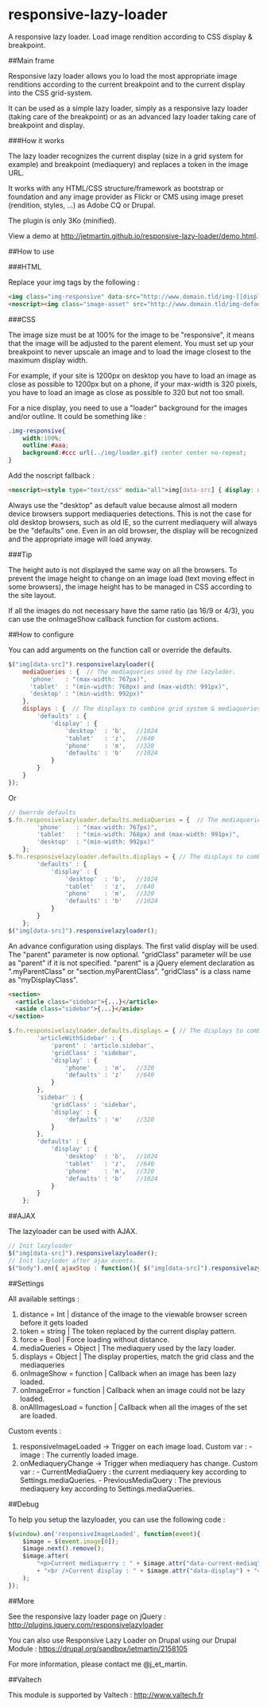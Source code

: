 responsive-lazy-loader
======================

A responsive lazy loader. Load image rendition according to CSS display &amp; breakpoint.

##Main frame

Responsive lazy loader allows you lo load the most appropriate image renditions according to the current breakpoint and to the current display into the CSS grid-system.

It can be used as a simple lazy loader, simply as a responsive lazy loader (taking care of the breakpoint) or as an advanced lazy loader taking care of breakpoint and display.

###How it works

The lazy loader recognizes the current display (size in a grid system for example) and breakpoint (mediaquery) and replaces a token in the image URL.

It works with any HTML/CSS structure/framework as bootstrap or foundation and any image provider as Flickr or CMS using image preset (rendition, styles, ...) as Adobe CQ or Drupal.

The plugin is only 3Ko (minified).

View a demo at http://jetmartin.github.io/responsive-lazy-loader/demo.html.
        		
##How to use

###HTML

Replace your img tags by the following :

```html
<img class="img-responsive" data-src="http://www.domain.tld/img-[[display]].jpg" src="js/pixel.gif" alt="image">
<noscript><img class="image-asset" src="http://www.domain.tld/img-defaults.jpg" alt="image"></noscript>
```

###CSS

The image size must be at 100% for the image to be "responsive", it means that the image will be adjusted to the parent element. You must set up your breakpoint to never upscale an image and to load the image closest to the maximum display width.

For example, if your site is 1200px on desktop you have to load an image as close as possible to 1200px but on a phone, if your max-width is 320 pixels, you have to load an image as close as possible to 320 but not too small.</p>

For a nice display, you need to use a "loader" background for the images and/or outline.
It could be something like :

```css
.img-responsive{
	width:100%;
	outline:#aaa;
	background:#ccc url(../img/loader.gif) center center no-repeat;
}
```

Add the noscript fallback :

```html
<noscript><style type="text/css" media="all">img[data-src] { display: none; }</style></noscript>
```

Always use the "desktop" as default value because almost all modern device browsers support mediaqueries detections. This is not the case for old desktop browsers, such as old IE, so the current mediaquery will always be the "defaults" one. Even in an old browser, the display will be recognized and the appropriate image will load anyway.

###Tip

The height auto is not displayed the same way on all the browsers.
To prevent the image height to change on an image load (text moving effect in some browsers), the image height has to be managed in CSS according to the site layout.

If all the images do not necessary have the same ratio (as 16/9 or 4/3), you can use the onImageShow callback function for custom actions.

##How to configure

You can add arguments on the function call or override the defaults.

```javascript
$("img[data-src]").responsivelazyloader({
	mediaQueries : {  // The mediaqueries used by the lazyloder.
	  'phone'   : "(max-width: 767px)",
	  'tablet'  : "(min-width: 768px) and (max-width: 991px)",
	  'desktop' : "(min-width: 992px)"
	},
	displays : {  // The displays to combine grid system & mediaqueries
		'defaults' : {
			'display' : {
				'desktop'  : 'b',	//1024
				'tablet'   : 'z',	//640
				'phone'    : 'm',	//320
				'defaults' : 'b'	//1024
			}
		}
	}
});
```

Or

```javascript
// Owerrde defaults
$.fn.responsivelazyloader.defaults.mediaQueries = {  // The mediaqueries used by the lazyloder.
		'phone'    : "(max-width: 767px)",
		'tablet'   : "(min-width: 768px) and (max-width: 991px)",
		'desktop'  : "(min-width: 992px)"
	};
$.fn.responsivelazyloader.defaults.displays = {	// The displays to combine grid system & mediaqueries
		'defaults' : {
			'display' : {
				'desktop'  : 'b',	//1024
				'tablet'   : 'z',	//640
				'phone'    : 'm',	//320
				'defaults' : 'b'	//1024
			}
		}
	};
$("img[data-src]").responsivelazyloader();
```

An advance configuration using displays. The first valid display will be used.
The "parent" parameter is now optional. "gridClass" parameter will be use as "parent" if it is not specified.
"parent" is a jQuery element declaration as ".myParentClass" or "section.myParentClass".
"gridClass" is a class name as "myDisplayClass".</p>

```html
<section>
  <article class="sidebar">{...}</article>
  <aside class="sidebar">{...}</aside>
</section>
```

```javascript
$.fn.responsivelazyloader.defaults.displays = { // The displays to combine grid system &amp; mediaqueries
        'articleWithSidebar' : {
            'parent' : 'article.sidebar',
            'gridClass' : 'sidebar',
            'display' : {
                'phone'    : 'm',   //320
                'defaults' : 'z'    //640
            }
        },
        'sidebar' : {
            'gridClass' : 'sidebar',
            'display' : {
                'defaults' : 'm'    //320
            }
        },
        'defaults' : {
            'display' : {
                'desktop'  : 'b',   //1024
                'tablet'   : 'z',   //640
                'phone'    : 'm',   //320
                'defaults' : 'b'    //1024
            }
        }
    };
```

##AJAX

The lazyloader can be used with AJAX.

```javascript
// Init lazyloader
$("img[data-src]").responsivelazyloader();
// Init lazyloder after ajax events.
$("body").on({ ajaxStop : function(){ $("img[data-src]").responsivelazyloader(); }});
```

##Settings

All available settings :

1. distance        = Int      | distance of the image to the viewable browser screen before it gets loaded</li>
2. token           = string   | The token replaced by the current display pattern.</li>
3. force           = Bool     | Force loading without distance.</li>
4. mediaQueries    = Object   | The mediaquery used by the lazy loader.</li>
5. displays        = Object   | The display properties, match the grid class and the mediaqueries</li>
6. onImageShow     = function | Callback when an image has been lazy loaded.</li>
7. onImageError    = function | Callback when an image could not be lazy loaded.</li>
8. onAllImagesLoad = function | Callback when all the images of the set are loaded.</li>

Custom events :

1. responsiveImageLoaded -> Trigger on each image load. Custom var :
		- image : The currently loaded image.
2. onMediaqueryChange -> Trigger when mediaquery has change. Custom var :
		- CurrentMediaQuery : the current mediaquery key according to Settings.mediaQueries.
		- PreviousMediaQuery : The previous mediaquery key according to Settings.mediaQueries.

##Debug

To help you setup the lazyloader, you can use the following code :

```javascript
$(window).on('responsiveImageLoaded', function(event){
	$image = $(event.image[0]);
	$image.next().remove();
	$image.after(
		"<p>Current mediaquerry : " + $image.attr("data-current-mediaq")
		+ "<br />Current display : " + $image.attr("data-display") + "</p>"
	);
});
```

##More

See the responsive lazy loader page on jQuery : http://plugins.jquery.com/responsivelazyloader

You can also use Responsive Lazy Loader on Drupal using our Drupal Module : https://drupal.org/sandbox/jetmartin/2158105

For more information, please contact me @j_et_martin.

##Valtech

This module is supported by Valtech : http://www.valtech.fr